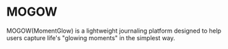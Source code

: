# MOGOW
MOGOW(MomentGlow) is a lightweight journaling platform designed to help users capture life's "glowing moments" in the simplest way.
